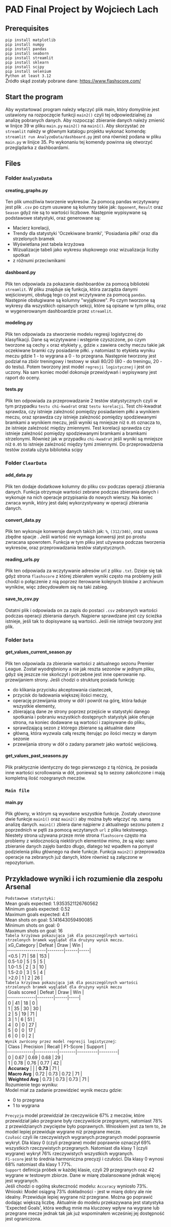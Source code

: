 # PAD Final Project by Wojciech Lach
## Prerequisites
`pip install matplotlib`  
`pip install numpy`  
`pip install pandas`  
`pip install seaborn`  
`pip install streamlit`  
`pip install sklearn`  
`pip install scipy`  
`pip install selenium`  
`Python at least 3.12`  
Źródło skąd zostały pobrane dane: https://www.flashscore.com/
## Start the program
Aby wystartować program należy włączyć plik main, który domyślnie jest
ustawiony na rozpoczęcie funkcji `main2()` czyli tej odpowiedzialnej za
analizę pobranych danych. Aby rozpocząć zbieranie danych należy zmienić
w linijce 39 w pliku `main.py` `main2()` na `main1()`. Aby skorzystać ze
`streamlit` należy w głównym katalogu projektu wykonać komendę:    
`streamlit run AnalyzeData/dashboard.py` jest ona również podana w pliku
`main.py` w linijce 35. Po wykonaniu tej komendy powinna się otworzyć
przeglądarka z dashboardami.
## Files
### Folder `AnalyzeData`
#### creating_graphs.py
Ten plik umożliwia tworzenie wykresów. Za pomocą pandas wczytywany
jest plik `.csv` po czym usuwane są kolumny takie jak:
``Opponent``, ``Result`` oraz ``Season`` gdyż nie są to wartości
liczbowe. Następnie wypisywane są podstawowe statystyki, oraz generowane
są:
- Macierz korelacji,
- Trendy dla statystyki 'Oczekiwane bramki', 'Posiadania piłki' oraz
dla strzelonych bramek
- Wyświetlana jest tabela krzyżowa
- Wizualizacje tabeli jako wykresu słupkowego oraz wizualizacja liczby spotkań
- z różnumi przeciwnikami

#### dashboard.py
Plik ten odpowiada za pokazanie dashboardów za pomocą biblioteki
`streamlit`. W pliku znajduje się funkcja, która zarządza danymi
wejściowymi, obsługą tego co jest wczytywane za pomocą `pandas`.
Następnie obsługiwane są kolumny "wyjątkowe". Po czym tworzone
są wykresy dla wszystkich opisanych sekcji, które są opisane
w tym pliku, oraz w wygenerowanym dashboardzie przez `streamlit`.

#### modeling.py
Plik ten odpowiada za stworzenie modelu regresji logistycznej do
klasyfikacji. Dane są wczytywane i wstępnie czyszczone, po czym
tworzone są cechy `x` oraz etykiety `y`, gdzie `x` zawiera cechy meczu
takie jak oczekiwane bramki czy posiadanie piłki. `y` natomiast to etykieta
wyniku meczu gdzie 1 - to wygrana a 0 - to przegrana. Następnie tworzony
jest podział na zbiór treningowy i testowy w skali 80/20 (80 - do treningu,
20 - do testu). Potem tworzony jest model `regresji logistycznej` i jest on
uczony. Na sam koniec model dokonuje przewidywań i wypisywany jest
raport do oceny.

#### tests.py
Plik ten odpowiada za przeprowadzanie 2 testów statystycznych czyli
w tym przypadku `testu chi-kwadrat` oraz `testu korelacji`. Test chi-kwadrat
sprawdza, czy istnieje zależność pomiędzy posiadaniem piłki a wynikiem
meczu, oraz sprawdza czy istnieje zależność pomiędzy spodziewanymi bramkami
a wynikiem meczu, jeśli wyniki są mniejsze niż `0.05` oznacza to, że
istnieje zależność między zmiennymi. Test korelacji sprawdza czy istnieje
zależność pomiędzy spodziewanymi bramkami a bramkami strzelonymi. Również
jak w przypadku `chi-kwadrat` jeśli wyniki są mniejsze niż `0.05` to
istnieje zależność między tymi zmiennymi. Do przeprowadzenia testów
została użyta biblioteka scipy

### Folder `ClearData`
#### add_data.py
Plik ten dodaje dodatkowe kolumny do pliku csv podczas operacji 
zbierania danych. Funkcja otrzymuje wartości zebrane podczas zbierania
danych i wykonuje na nich operacje przypisania do nowych wierszy. Na
koniec zwraca wynik, który jest dalej wykorzystywany w operacji zbierania
danych.

#### convert_data.py
Plik ten wykonuje konwersje danych takich jak: `%`, `(312/346)`, oraz
usuwa zbędne spacje . Jeśli wartość nie wymaga konwersji jest po prostu 
zwracana spowrotem. Funkcja w tym pliku jest używana podczas tworzenia 
wykresów, oraz przeprowadzania testów statystycznych.

#### reading_urls.py
Plik ten odpowiada za wczytywanie adresów url z pliku `.txt`. Dzieje
się tak gdyż strona `flashscore` z której zbierałem wyniki często ma
problemy jeśli chodzi o połączenie z nią poprzez iterowanie kolejnych
bloków z archiwum wyników, więc zdecydowałem się na taki zabieg.

#### save_to_csv.py
Ostatni plik i odpowiada on za zapis do postaci `.csv` zebranych wartości
podczas operacji zbierania danych. Najpierw sprawdzane jest czy ścieżka 
istnieje, jeśli tak to dopisywane są wartości. Jeśli nie istnieje tworzony
jest plik.

### Folder `Data`
#### get_values_current_season.py
Plik ten odpowiada za zbieranie wartości z aktualnego sezonu Premier League.
Został wyodrębniony a nie jak reszta sezonów w jednym pliku, gdyż się jeszcze nie
skończył i potrzebne jest inne operowanie np. przewijaniem strony. Jeśli
chodzi o strukturę posiada funkcję:
- do klikania przycisku akceptowania ciasteczek,
- przycisk do ładowania większej ilości meczy,
- operację przewijania strony w dół i powrót na górę, która ładuje
wszystkie elementy,
- zbierającą dane ze strony poprzez przejście w statystyki danego spotkania i
pobraniu wszystkich dostępnych statystyk jakie oferuje strona, na koniec dodawane
są wartości i zapisywane do pliku,
- sprawdzającą sezon z którego zbierane są aktualnie dane
- główną, która wyzwala całą resztę iterując po ilości meczy w danym sezonie
- przewijania strony w dół o zadany parametr jako wartość wejściową.

#### get_values_past_seasons.py
Plik praktycznie identyczny do tego pierwszego z tą różnicą, że posiada inne
wartości scrollowania w dół, ponieważ są to sezony zakończone i mają kompletną
ilość rozegranych meczów.

### `Main file`
#### main.py
Plik główny, w którym są wywołane wszystkie funkcje. Zostały utworzone dwie funkcje
`main1()` oraz `main2()` aby można było włączyć np. samą analizę danych. `main1()` zbiera
dane najpierw z aktualnego sezonu potem z poprzednich w pętli za pomocą wczytanych `url`
z pliku tekstowego. Niestety strona używana przeze mnie strona `flashscore` często ma problemy
z widocznością niektórych elementów mimo, że są więc samo zbieranie danych zajęło bardzo długo,
dlatego też wpadłem na pomysł podzielenia pliku głównego na dwie funkcje. Funkcja
`main2()` przeprowadza operacje na zebranych już danych, które również są
załączone w repozytorium.


## Przykładowe wyniki i ich rozumienie dla zespołu Arsenal
`Podstawowe statystyki:`  
Mean goals expected:  1.9353521126760562  
Minimum goals expected:  0.52  
Maximum goals expected:  4.11  
Mean shots on goal:  5.141643059490085  
Minimum shots on goal:  0  
Maximum shots on goal:  16  
`Tabela krzyżowa pokazująca jak dla poszczególnych wartości 
strzelonych bramek wyglądał dla drużyny wynik meczu.`  
| xG_Category       | Defeat | Draw | Win |  
|-------------------|--------|------|-----|  
| <0.5              | 71     | 58   | 153 |  
| 0.5-1.0           | 5      | 5    | 5   |  
| 1.0-1.5           | 2      | 3    | 10  |  
| 1.5-2.0           | 3      | 5    | 4   |  
| >2.0              | 1      | 2    | 26  |  
`Tabela krzyżowa pokazująca jak dla poszczególnych wartości 
strzelonych bramek wyglądał dla drużyny wynik meczu`    
| Goals scored | Defeat | Draw | Win |  
|--------------|--------|------|-----|  
| 0            | 41     | 18   | 0   |  
| 1            | 35     | 30   | 30  |  
| 2            | 5      | 19   | 71  |  
| 3            | 1      | 6    | 51  |  
| 4            | 0      | 0    | 27  |  
| 5            | 0      | 0    | 17  |  
| 6            | 0      | 0    | 2   |   
`Wynik zwrócony przez model regresji logistycznej`:  
| Class        | Precision | Recall | F1-Score | Support |  
|-------------|-----------|--------|----------|---------|  
| 0           | 0.67      | 0.69   | 0.68     | 29      |  
| 1           | 0.78      | 0.76   | 0.77     | 42      |  
| **Accuracy**   |           |        | **0.73**  | 71      |  
| **Macro Avg**  | 0.72      | 0.73   | 0.72     | 71      |  
| **Weighted Avg** | 0.73  | 0.73   | 0.73     | 71      |  
Rozumienie tego wyniku:  
Model miał za zadanie przewidzieć wynik meczu gdzie:
- 0 to przegrana
- 1 to wygrana


`Precyzja` model przewidział że rzeczywiście 67% z meczów, które
przewidział jako przegrane były rzeczywiście przegranymi, natomiast
78% z przewidzianych zwycięstw było poprawnych. Wnioskiem jest za tem
to, że model lepiej przewiduje wygrane niż przegrane mecze.  
`Czułość` czyli ile rzeczywistych wygranych.przegranych model poprawnie
wykrył. Dla klasy 0 (czyli przegrane) model poprawnie oznaczył 69% wszystkich
rzeczywistych przegranych. Natomiast dla klasy 1 (czyli wygrane) wykrył 76% 
rzeczywistych wszystkich wygranych.  
`F1-score` jest to średnia harmoniczna precyzji i czułości. Dla klasy 0 wynosi
68% natomiast dla klasy 1 77%.  
`Support` definicja próbek w każdej klasie, czyli 29 przegranych oraz 42 wygrane
w testowym zbiorze. Dane w miarę zbalansowane jednak więcej jest wygranych.  
Jeśli chodzi o ogólną skuteczność modelu: `Accuracy` wyniosło 73%.  
Wnioski: Model osiągną 73% dokładności - jest w miarę dobry ale nie idealny.
Przewiduje lepiej wygrane niż przegrane. Można go poprawić dodając większą liczbę.
Aktualnie do modelu przekazywana jest statystyka 'Expected Goals', która według
mnie ma kluczowy wpływ na wygrane lub przegrane mecze jednak tak jak już wspominałem
wcześniej jej dostępność jest ograniczona.